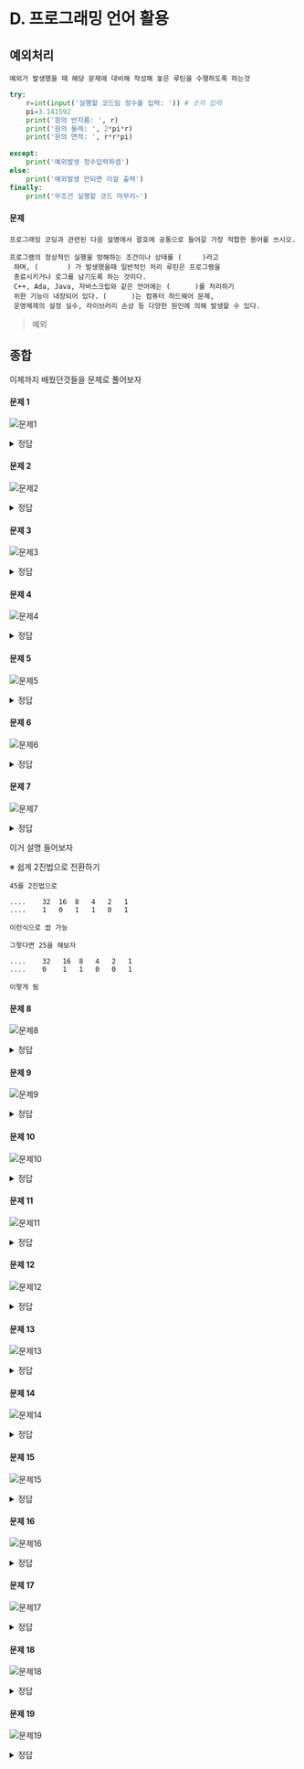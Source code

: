 # D. 프로그래밍 언어 활용

## 예외처리

    예외가 발생했을 때 해당 문제에 대비해 작성해 놓은 루틴을 수행하도록 하는것

```py
try:
    r=int(input('실행할 코드임 정수를 입력: ')) # 숫자 입력
    pi=3.141592
    print('원의 반지름: ', r)
    print('원의 둘레: ', 2*pi*r)
    print('원의 면적: ', r*r*pi)

except:
    print('예외발생 정수입력하셈')
else:
    print('예외발생 안되면 이걸 출력')
finally:
    print('무조건 실행할 코드 마무리~')
```

#### 문제

    프로그래밍 코딩과 관련된 다음 설명에서 괄호에 공통으로 들어갈 가장 적합한 용어를 쓰시오.

```
프로그램의 정상적인 실행을 방해하는 조건이나 상태를 (     )라고
 하며, (       ) 가 발생했을때 일반적인 처리 루틴은 프로그램을
 종료시키거나 로그를 남기도록 하는 것이다.
 C++, Ada, Java, 자바스크립와 같은 언어에는 (      )를 처리하기
 위한 기능이 내장되어 있다. (      )는 컴퓨터 하드웨어 문제,
 운영체제의 설정 실수, 라이브러리 손상 등 다양한 원인에 의해 발생할 수 있다.
```

> 예외

## 종합

이제까지 배웠던것들을 문제로 풀어보자

#### 문제 1

![문제1](/img/1_programming/%ED%94%84%EB%A1%9C%EA%B7%B8%EB%9E%98%EB%B0%8D%20%EB%AC%B8%EC%A0%9C1.png)

<details>
<summary>정답</summary>
A + A + A
</details>

#### 문제 2

![문제2](/img/1_programming/%ED%94%84%EB%A1%9C%EA%B7%B8%EB%9E%98%EB%B0%8D%20%EB%AC%B8%EC%A0%9C2.png)

<details>
<summary>정답</summary>
10 10 10
</details>

#### 문제 3

![문제3](/img/1_programming/%ED%94%84%EB%A1%9C%EA%B7%B8%EB%9E%98%EB%B0%8D%20%EB%AC%B8%EC%A0%9C3.png)

<details>
<summary>정답</summary>
3.14 3.14 0.12345678901234568 0.123456789

double 은 17자리까지 반올림
float 8자리하고 반올림

</details>

#### 문제 4

![문제4](/img/1_programming/%ED%94%84%EB%A1%9C%EA%B7%B8%EB%9E%98%EB%B0%8D%20%EB%AC%B8%EC%A0%9C4.png)

<details>
<summary>정답</summary>
11 11 10 <br>
11 21 20
</details>

#### 문제 5

![문제5](/img/1_programming/%ED%94%84%EB%A1%9C%EA%B7%B8%EB%9E%98%EB%B0%8D%20%EB%AC%B8%EC%A0%9C5.png)

<details>
<summary>정답</summary>
true <br>
false <br>
true <br>
</details>

#### 문제 6

![문제6](/img/1_programming/%ED%94%84%EB%A1%9C%EA%B7%B8%EB%9E%98%EB%B0%8D%20%EB%AC%B8%EC%A0%9C6.png)

<details>
<summary>정답</summary>
대문자입니다. <br>
2 또는 3의 배수입니다.<br>
</details>

#### 문제 7

![문제7](/img/1_programming/%ED%94%84%EB%A1%9C%EA%B7%B8%EB%9E%98%EB%B0%8D%20%EB%AC%B8%EC%A0%9C7.png)

<details>
<summary>정답</summary>
45 25  <br>
</details>

이거 설명 들어보자

※ 쉽게 2진법으로 전환하기

    45를 2진법으로

    ....    32  16  8   4   2   1
    ....    1   0   1   1   0   1

    이런식으로 쌉 가능

    그렇다면 25을 해보자

    ....    32   16  8   4   2   1
    ....    0    1   1   0   0   1

    이렇게 됨

#### 문제 8

![문제8](/img/1_programming/%ED%94%84%EB%A1%9C%EA%B7%B8%EB%9E%98%EB%B0%8D%20%EB%AC%B8%EC%A0%9C8.png)

<details>
<summary>정답</summary>
90 A  <br>
</details>

#### 문제 9

![문제9](/img/1_programming/%ED%94%84%EB%A1%9C%EA%B7%B8%EB%9E%98%EB%B0%8D%20%EB%AC%B8%EC%A0%9C9.png)

<details>
<summary>정답</summary>
3번입니다.  <br>
</details>

#### 문제 10

![문제10](/img/1_programming/%ED%94%84%EB%A1%9C%EA%B7%B8%EB%9E%98%EB%B0%8D%20%EB%AC%B8%EC%A0%9C10.png)

<details>
<summary>정답</summary>
1부터 10까지 합 : 55  <br>
</details>

#### 문제 11

![문제11](/img/1_programming/%ED%94%84%EB%A1%9C%EA%B7%B8%EB%9E%98%EB%B0%8D%20%EB%AC%B8%EC%A0%9C11.png)

<details>
<summary>정답</summary>
1 <br>
2 <br>
3 <br>
4 <br>
5 <br>
종료 5 <br>
</details>

#### 문제 12

![문제12](/img/1_programming/%ED%94%84%EB%A1%9C%EA%B7%B8%EB%9E%98%EB%B0%8D%20%EB%AC%B8%EC%A0%9C12.png)

<details>
<summary>정답</summary>
1  <br>
3  <br>
5  <br>
7  <br>
9  <br>
홀수의 합 25  <br>
</details>

#### 문제 13

![문제13](/img/1_programming/%ED%94%84%EB%A1%9C%EA%B7%B8%EB%9E%98%EB%B0%8D%20%EB%AC%B8%EC%A0%9C13.png)

<details>
<summary>정답</summary>
88  <br>
77  <br>
99  <br>
 총점  264 <br>
 배열의 길이 3  <br>
</details>

#### 문제 14

![문제14](/img/1_programming/%ED%94%84%EB%A1%9C%EA%B7%B8%EB%9E%98%EB%B0%8D%20%EB%AC%B8%EC%A0%9C14.png)

<details>
<summary>정답</summary>
회사: 나가라자동차  <br>
자동차명: 투싼  <br>
색상: 검정  <br>
최고속도: 300  <br>
현재속도: 0  <br>
수정속도: 80  <br>
</details>

#### 문제 15

![문제15](/img/1_programming/%ED%94%84%EB%A1%9C%EA%B7%B8%EB%9E%98%EB%B0%8D%20%EB%AC%B8%EC%A0%9C15.png)

<details>
<summary>정답</summary>
1 <br>
화이팅 <br>
</details>

#### 문제 16

![문제16](/img/1_programming/%ED%94%84%EB%A1%9C%EA%B7%B8%EB%9E%98%EB%B0%8D%20%EB%AC%B8%EC%A0%9C16.png)

<details>
<summary>정답</summary>
부모 클래스입니다. <br>
자식 클래스입니다. <br>
</details>

#### 문제 17

![문제17](/img/1_programming/%ED%94%84%EB%A1%9C%EA%B7%B8%EB%9E%98%EB%B0%8D%20%EB%AC%B8%EC%A0%9C17.png)

<details>
<summary>정답</summary>
80 가<br>
</details>

#### 문제 18

![문제18](/img/1_programming/%ED%94%84%EB%A1%9C%EA%B7%B8%EB%9E%98%EB%B0%8D%20%EB%AC%B8%EC%A0%9C18.png)

<details>
<summary>정답</summary>
10 5 <br>
true <br>
false <br>

</details>

#### 문제 19

![문제19](/img/1_programming/%ED%94%84%EB%A1%9C%EA%B7%B8%EB%9E%98%EB%B0%8D%20%EB%AC%B8%EC%A0%9C19.png)

<details>
<summary>정답</summary>
3747576777 <br>
</details>
